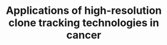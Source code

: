 ---
title: "Applications of high-resolution clone tracking technologies in cancer"
authors: ['Morgan, D.', 'Jost, T.', 'Santiago, C.', 'Brock, A.']
journal: "Current Opinion in Biomedical Engineering"
month: "sep"
year: "2021"
doi: "10.1016/j.cobme.2021.100317"
id: "Morgan2021"
---